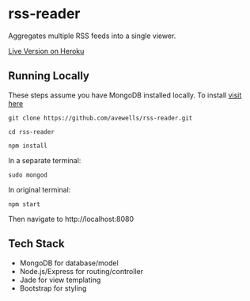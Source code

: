 # rss-reader
Aggregates multiple RSS feeds into a single viewer.

[Live Version on Heroku](https://shrouded-mesa-12033.herokuapp.com/)

## Running Locally
These steps assume you have MongoDB installed locally. To install [visit here](https://docs.mongodb.com/manual/administration/install-community/)

`git clone https://github.com/avewells/rss-reader.git`

`cd rss-reader`

`npm install`

In a separate terminal:

`sudo mongod`

In original terminal:

`npm start`

Then navigate to http://localhost:8080

## Tech Stack
- MongoDB for database/model
- Node.js/Express for routing/controller
- Jade for view templating
- Bootstrap for styling

